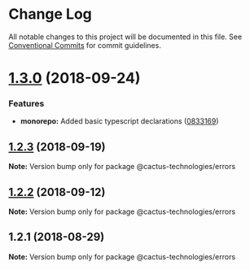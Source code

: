 # Change Log

All notable changes to this project will be documented in this file.
See [Conventional Commits](https://conventionalcommits.org) for commit guidelines.

<a name="1.3.0"></a>
# [1.3.0](https://github.com/CactusTechnologies/cactus-utils/compare/@cactus-technologies/errors@1.2.3...@cactus-technologies/errors@1.3.0) (2018-09-24)


### Features

* **monorepo:** Added basic typescript declarations ([0833169](https://github.com/CactusTechnologies/cactus-utils/commit/0833169))





<a name="1.2.3"></a>
## [1.2.3](https://github.com/CactusTechnologies/cactus-utils/compare/@cactus-technologies/errors@1.2.2...@cactus-technologies/errors@1.2.3) (2018-09-19)

**Note:** Version bump only for package @cactus-technologies/errors





<a name="1.2.2"></a>
## [1.2.2](https://github.com/CactusTechnologies/cactus-utils/compare/@cactus-technologies/errors@1.2.1...@cactus-technologies/errors@1.2.2) (2018-09-12)

**Note:** Version bump only for package @cactus-technologies/errors





<a name="1.2.1"></a>

## 1.2.1 (2018-08-29)

**Note:** Version bump only for package @cactus-technologies/errors
